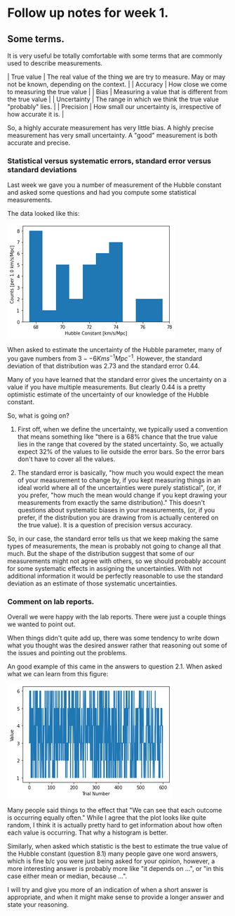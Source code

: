 # Follow up notes for week 1.


## Some terms.

It is very useful be totally comfortable with some terms that are
commonly used to describe measurements.

| True value |  The real value of the thing we are try to measure. May or may not be known, depending on the context. |
| Accuracy | How close we come to measuring the true value |
| Bias | Measuring a value that is different from the true value |
| Uncertainty | The range in which we think the true value "probably" lies. |
| Precision | How small our uncertainty is, irrespective of how accurate it is. |

So, a highly accurate measurement has very little bias.  A highly
precise measurement has very small uncertainty.  A "good" measurement is
both accurate and precise.


### Statistical versus systematic errors, standard error versus standard deviations 

Last week we gave you a number of measurement of the Hubble constant
and asked some questions and had you compute some statistical
measurements.

The data looked like this:

![Hubble data](./Hubble.png)

When asked to estimate the uncertainty of the Hubble parameter, many
of you gave numbers from $3 -- 6 Km s^{-1} Mpc^{-1}$.  However, the
standard deviation of that distribution was 2.73 and the standard
error 0.44.

Many of you have learned that the standard error gives the uncertainty
on a value if you have multiple measurements.  But clearly 0.44 is a
pretty optimistic estimate of the uncertainty of our knowledge of the
Hubble constant.

So, what is going on?

1.  First off, when we define the uncertainty, we typically used a
    convention that means something like "there is a 68% chance that
    the true value lies in the range that covered by the stated
    uncertainty.  So, we actually expect 32% of the values to lie
    outside the error bars.  So the error bars don't have to cover all
    the values.

2.  The standard error is basically, "how much you would expect the
    mean of your measurement to change by, if you kept measuring
    things in an ideal world where all of the uncertainties were
    purely statistical", (or, if you prefer, "how much the mean would
    change if you kept drawing your measurements from exactly the same
    distribution)."  This doesn't questions about systematic biases
    in your measurements, (or, if you prefer, if the distribution you
    are drawing from is actually centered on the true value).  It is a
    question of precision versus accuracy.

So, in our case, the standard error tells us that we keep making the
same types of measurements, the mean is probably not going to change
all that much.  But the shape of the distribution suggest that some of
our measurements might not agree with others, so we should probably
account for some systematic effects in assigning the uncertainties.
With not additional information it would be perfectly reasonable to
use the standard deviation as an estimate of those systematic uncertainties.




### Comment on lab reports.

Overall we were happy with the lab reports.  There were just a
couple things we wanted to point out.

When things didn't quite add up, there was some tendency to write down what you
thought was the desired answer rather that reasoning out some of the
issues and pointing out the problems.

An good example of this came in the answers to question 2.1.  When
asked what we can learn from this figure: 

![Random Dice](./DiceRolls.png)

Many people said things to the effect that "We can see that each outcome
is occurring equally often."  While I agree that the plot looks like
quite random, I think it is actually pretty hard to get information
about how often each value is occurring.  That why a histogram is
better.

Similarly, when asked which statistic is the best to estimate the true
value of the Hubble constant (question 8.1) many people gave one word
answers, which is fine b/c you were just being asked for your opinion,
however, a more interesting answer is probably more like "it depends
on ...", or "in this case either mean or median, because ...".

I will try and give you more of an indication of when a short answer
is appropriate, and when it might make sense to provide a longer
answer and state your reasoning.








